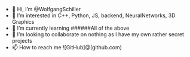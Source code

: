 - 👋 Hi, I’m @WolfgangSchiller
- 👀 I’m interested in C++, Python, JS, backend, NeuralNetworks, 3D Graphics
- 🌱 I’m currently learning ######All of the above
- 💞️ I’m looking to collaborate on nothing as I have my own rather secret projects
- 📫 How to reach me ![GitHub]@(github.com)

<!---
WolfgangSchiller/WolfgangSchiller is a ✨ special ✨ repository because its `README.md` (this file) appears on your GitHub profile.
You can click the Preview link to take a look at your changes.
--->
